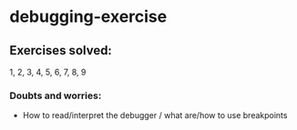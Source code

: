 # debugging-exercise 
## Exercises solved:
1, 2, 3, 4, 5, 6, 7, 8, 9

### Doubts and worries:
- How to read/interpret the debugger / what are/how to use breakpoints
